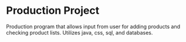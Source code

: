 # Production Project
Production program that allows input from user for adding products and checking product lists. Utilizes java, css, sql, and databases. 
